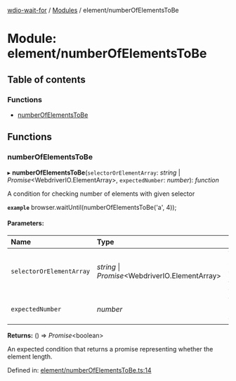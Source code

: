 [wdio-wait-for](../README.md) / [Modules](../modules.md) / element/numberOfElementsToBe

# Module: element/numberOfElementsToBe

## Table of contents

### Functions

- [numberOfElementsToBe](element_numberofelementstobe.md#numberofelementstobe)

## Functions

### numberOfElementsToBe

▸ **numberOfElementsToBe**(`selectorOrElementArray`: *string* \| *Promise*<WebdriverIO.ElementArray\>, `expectedNumber`: *number*): *function*

A condition for checking number of elements with given selector

**`example`** 
browser.waitUntil(numberOfElementsToBe('a', 4));

#### Parameters:

| Name | Type | Description |
| :------ | :------ | :------ |
| `selectorOrElementArray` | *string* \| *Promise*<WebdriverIO.ElementArray\> | The selector or elements array to check |
| `expectedNumber` | *number* | The selector to check |

**Returns:** () => *Promise*<boolean\>

An expected condition that returns a promise
    representing whether the element length.

Defined in: [element/numberOfElementsToBe.ts:14](https://github.com/webdriverio/wdio-wait-for/blob/074de0f/src/element/numberOfElementsToBe.ts#L14)
